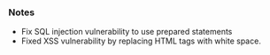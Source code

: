 ### Notes
- Fix SQL injection vulnerability to use prepared statements
- Fixed XSS vulnerability by replacing HTML tags with white space.
